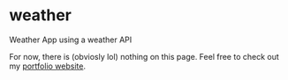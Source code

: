 # weather
Weather App using a weather API

For now, there is (obviosly lol) nothing on this page. Feel free to check out my [portfolio website](https://sebastian-sonne.com).
